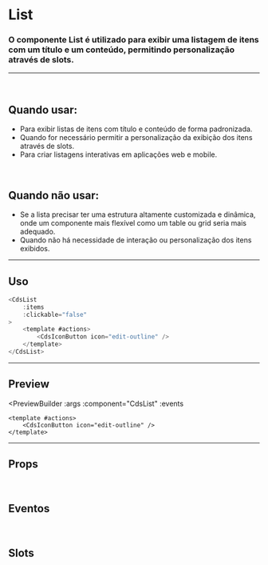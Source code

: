# List

### O componente List é utilizado para exibir uma listagem de itens com um título e um conteúdo, permitindo personalização através de slots.
---
<br>

## Quando usar:
- Para exibir listas de itens com título e conteúdo de forma padronizada.
- Quando for necessário permitir a personalização da exibição dos itens através de slots.
- Para criar listagens interativas em aplicações web e mobile.

<br>

## Quando não usar:
- Se a lista precisar ter uma estrutura altamente customizada e dinâmica, onde um componente mais flexível como um table ou grid seria mais adequado.
- Quando não há necessidade de interação ou personalização dos itens exibidos.

---

## Uso

```js
<CdsList
	:items
	:clickable="false"
>
	<template #actions>
		<CdsIconButton icon="edit-outline" />
	</template>
</CdsList>
```

---

## Preview

<PreviewBuilder
	:args
	:component="CdsList"
	:events
>
	<template #actions>
		<CdsIconButton icon="edit-outline" />
	</template>
</PreviewBuilder>

---

## Props

<APITable
	name="CdsList"
	section="props"
/>
<br>

## Eventos

<APITable
	name="CdsList"
	section="events"
/>
<br>

## Slots

<APITable
	name="CdsList"
	section="slots"
/>


<script setup>
import { ref } from 'vue';
import CdsList from '@/components/List.vue';
import CdsIconButton from '@/components/IconButton.vue';

const events = [
	'click'
];

const items = ref([
	{
		title: 'Goku o maior de todos os tempos',
		content: 'Todo mundo sabe que ele é o mais forte do mundo (não é atoa o filme 2)'
	},
	{
		title: 'Invejosos dirão que é o Gohan',
		content: 'Mas também todo mundo sabe que ele é um banana depois da saga do Cell'
	},
	{
		title: 'Todo mundo gosta do Vegeta',
		content: 'Claro que sim, não tem como não gostar'
	},
]);

const args = ref({
	items,
	clickable: false,
});
</script>
